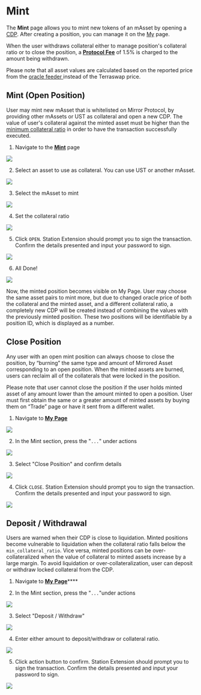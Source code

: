 # Mint

The **Mint** page allows you to mint new tokens of an mAsset by opening a [CDP](../../protocol/mirrored-assets-massets.md#collateralized-debt-position). After creating a position, you can manage it on the [My](https://terra.mirror.finance/my) page.

When the user withdraws collateral either to manage position's collateral ratio or to close the position, a [**Protocol Fee**](../../protocol/mirrored-assets-massets.md#protocol-fee) of 1.5% is charged to the amount being withdrawn.

Please note that all asset values are calculated based on the reported price from the [oracle feeder ](../../protocol/mirrored-assets-massets.md#oracle-feeder)instead of the Terraswap price.

## Mint \(Open Position\)

User may mint new mAsset that is whitelisted on Mirror Protocol, by providing other mAssets or UST as collateral and open a new CDP. The value of user's collateral against the minted asset must be higher than the [minimum collateral ratio](../../protocol/mirrored-assets-massets.md#minimum-collateral-ratio) in order to have the transaction successfully executed.

1. Navigate to the [**Mint**](https://terra.mirror.finance/mint) page

![](../../.gitbook/assets/image%20%2863%29.png)

2. Select an asset to use as collateral. You can use UST or another mAsset.

![](../../.gitbook/assets/image%20%2835%29.png)

3. Select the mAsset to mint

![](../../.gitbook/assets/image%20%2846%29.png)

4. Set the collateral ratio

![](../../.gitbook/assets/image%20%2836%29.png)

5. Click `OPEN`. Station Extension should prompt you to sign the transaction. Confirm the details presented and input your password to sign.

![](../../.gitbook/assets/image%20%2855%29.png)

6. All Done!

![](../../.gitbook/assets/image%20%2827%29.png)

Now, the minted position becomes visible on My Page. User may choose the same asset pairs to mint more, but due to changed oracle price of both the collateral and the minted asset, and a different collateral ratio, a completely new CDP will be created instead of combining the values with the previously minted position. These two positions will be identifiable by a position ID, which is displayed as a number.

## Close Position

Any user with an open mint position can always choose to close the position, by “burning” the same type and amount of Mirrored Asset corresponding to an open position. When the minted assets are burned, users can reclaim all of the collaterals that were locked in the position.

Please note that user cannot close the position if the user holds minted asset of any amount lower than the amount minted to open a position. User must first obtain the same or a greater amount of minted assets by buying them on “Trade” page or have it sent from a different wallet.

1. Navigate to [**My** **Page**](https://terra.mirror.finance/my)

![](../../.gitbook/assets/image%20%2815%29.png)

2. In the Mint section, press the "`...`" under actions

![](../../.gitbook/assets/image%20%2824%29.png)

3. Select "Close Position" and confirm details

![](../../.gitbook/assets/image%20%2848%29.png)

4. Click `CLOSE`. Station Extension should prompt you to sign the transaction. Confirm the details presented and input your password to sign.

![](../../.gitbook/assets/image%20%2833%29.png)

## Deposit / Withdrawal

Users are warned when their CDP is close to liquidation. Minted positions become vulnerable to liquidation when the collateral ratio falls below the `min_collateral_ratio`. Vice versa, minted positions can be over-collateralized when the value of collateral to minted assets increase by a large margin. To avoid liquidation or over-collateralization, user can deposit or withdraw locked collateral from the CDP.

1. Navigate to [**My** **Page**](https://terra.mirror.finance/my)\*\*\*\*

2. In the Mint section, press the "`...`"under actions

![](../../.gitbook/assets/image%20%2828%29.png)

3. Select "Deposit / Withdraw"

![](../../.gitbook/assets/image%20%2859%29.png)

4. Enter either amount to deposit/withdraw or collateral ratio.

![](../../.gitbook/assets/image%20%2856%29.png)

5. Click action button to confirm. Station Extension should prompt you to sign the transaction. Confirm the details presented and input your password to sign.

![](../../.gitbook/assets/image%20%2860%29.png)

